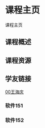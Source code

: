 # 课程主页  
课程主页

## 课程概述

## 课程资源

## 学友链接

[00王海庆](https://github.com/zptcweb/zptcweb.github.io)  

### 软件151

### 软件152


